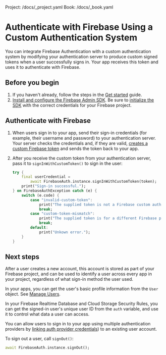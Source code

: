 Project: /docs/_project.yaml
Book: /docs/_book.yaml

<link rel="stylesheet" type="text/css" href="/styles/docs.css" />

# Authenticate with Firebase Using a Custom Authentication System

You can integrate Firebase Authentication with a custom authentication system by
modifying your authentication server to produce custom signed tokens when a user
successfully signs in. Your app receives this token and uses it to authenticate
with Firebase.

## Before you begin

1.  If you haven't already, follow the steps in the [Get started](start) guide.
1.  [Install and configure the Firebase Admin SDK](/docs/admin/setup).
    Be sure to [initialize the SDK](/docs/admin/setup#initialize-sdk)
    with the correct credentials for your Firebase project.

## Authenticate with Firebase

1.  When users sign in to your app, send their sign-in credentials (for
    example, their username and password) to your authentication server. Your
    server checks the credentials and, if they are valid,
    [creates a custom Firebase token](/docs/auth/admin/create-custom-tokens)
    and sends the token back to your app.

1.  After you receive the custom token from your authentication server, pass it
    to `signInWithCustomToken()` to sign in the user:

    ```dart
    try {
        final userCredential =
            await FirebaseAuth.instance.signInWithCustomToken(token);
        print("Sign-in successful.");
    } on FirebaseAuthException catch (e) {
        switch (e.code) {
            case "invalid-custom-token":
                print("The supplied token is not a Firebase custom auth token.");
                break;
            case "custom-token-mismatch":
                print("The supplied token is for a different Firebase project.");
                break;
            default:
                print("Unkown error.");
        }
    }
    ```

## Next steps

After a user creates a new account, this account is stored as part of your
Firebase project, and can be used to identify a user across every app in your
project, regardless of what sign-in method the user used.

In your apps, you can get the user's basic profile information from the
`User` object. See [Manage Users](manage-users).

In your Firebase Realtime Database and Cloud Storage Security Rules, you can
get the signed-in user's unique user ID from the `auth` variable, and use it to
control what data a user can access.

You can allow users to sign in to your app using multiple authentication
providers by [linking auth provider credentials](account-linking)) to an
existing user account.

To sign out a user, call `signOut()`:

```dart
await FirebaseAuth.instance.signOut();
```
